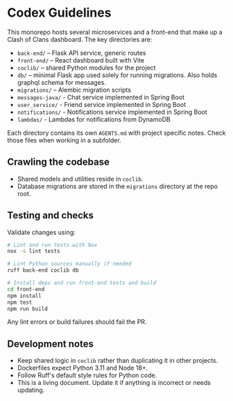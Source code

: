 # Codex Guidelines

This monorepo hosts several microservices and a front-end that make up a Clash of Clans dashboard. The key directories are:

- `back-end/` – Flask API service, generic routes
- `front-end/` – React dashboard built with Vite
- `coclib/` – shared Python modules for the project
- `db/` – minimal Flask app used solely for running migrations. Also holds graphql schema for messages.
- `migrations/` – Alembic migration scripts
- `messages-java/` - Chat service implemented in Spring Boot
- `user_service/` - Friend service implemented in Spring Boot
- `notifications/` - Notifications service implemented in Spring Boot
- `lambdas/` - Lambdas for notifications from DynamoDB

Each directory contains its own `AGENTS.md` with project specific notes. Check those files when working in a subfolder.

## Crawling the codebase
- Shared models and utilities reside in `coclib`.
- Database migrations are stored in the `migrations` directory at the repo root.

## Testing and checks

Validate changes using:

```bash
# Lint and run tests with Nox
nox -s lint tests

# Lint Python sources manually if needed
ruff back-end coclib db

# Install deps and run front-end tests and build
cd front-end
npm install
npm test
npm run build
```

Any lint errors or build failures should fail the PR.

## Development notes

- Keep shared logic in `coclib` rather than duplicating it in other projects.
- Dockerfiles expect Python 3.11 and Node 18+.
- Follow Ruff's default style rules for Python code.
- This is a living document. Update it if anything is incorrect or needs updating.
